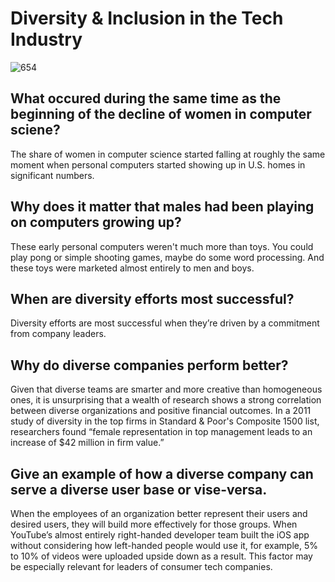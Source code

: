 # Diversity & Inclusion in the Tech Industry

![654](https://www.gqrgm.com/wp-content/uploads/2020/03/Investors-See-The-Value-Of-DI-In-Tech-1-1.png-.png)
## What occured during the same time as the beginning of the decline of women in computer sciene?
The share of women in computer science started falling at roughly the same moment when personal computers started showing up in U.S. homes in significant numbers.

## Why does it matter that males had been playing on computers growing up?
These early personal computers weren't much more than toys. You could play pong or simple shooting games, maybe do some word processing. And these toys were marketed almost entirely to men and boys.

## When are diversity efforts most successful?
Diversity efforts are most successful when they’re driven by a commitment from company leaders.

## Why do diverse companies perform better?
Given that diverse teams are smarter and more creative than homogeneous ones, it is unsurprising that a wealth of research shows a strong correlation between diverse organizations and positive financial outcomes. In a 2011 study of diversity in the top firms in Standard & Poor's Composite 1500 list, researchers found “female representation in top management leads to an increase of $42 million in firm value.”

## Give an example of how a diverse company can serve a diverse user base or vise-versa.
When the employees of an organization better represent their users and desired users, they will build more effectively for those groups. When YouTube’s almost entirely right-handed developer team built the iOS app without considering how left-handed people would use it, for example, 5% to 10% of videos were uploaded upside down as a result. This factor may be especially relevant for leaders of consumer tech companies.
